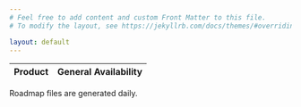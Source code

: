 ```yaml
---
# Feel free to add content and custom Front Matter to this file.
# To modify the layout, see https://jekyllrb.com/docs/themes/#overriding-theme-defaults

layout: default
---
```


| Product | General Availability |
| :-------------: | --------- |

Roadmap files are generated daily.
